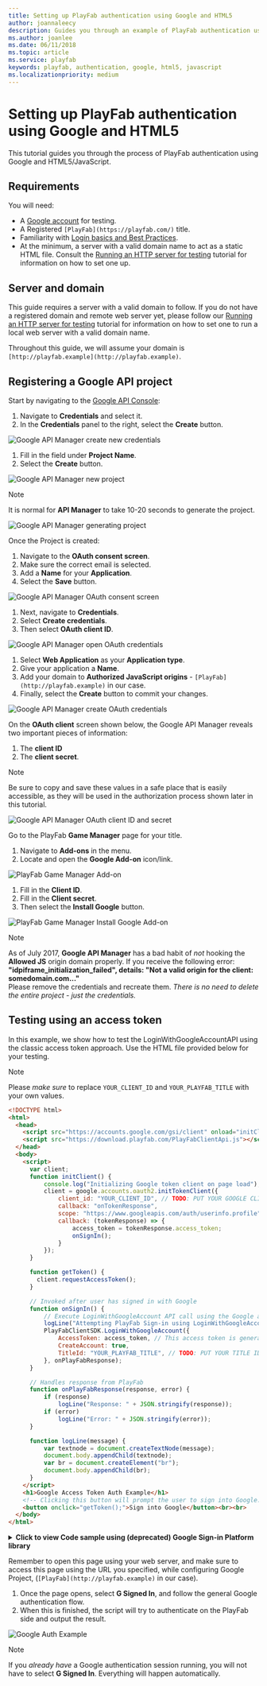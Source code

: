 ```yaml
---
title: Setting up PlayFab authentication using Google and HTML5
author: joannaleecy
description: Guides you through an example of PlayFab authentication using Google and HTML5.
ms.author: joanlee
ms.date: 06/11/2018
ms.topic: article
ms.service: playfab
keywords: playfab, authentication, google, html5, javascript
ms.localizationpriority: medium
---
```


# Setting up PlayFab authentication using Google and HTML5

This tutorial guides you through the process of PlayFab authentication using Google and HTML5/JavaScript.

## Requirements

You will need:

- A [Google account](https://google.com/) for testing.
- A Registered `[PlayFab](https://playfab.com/)` title.
- Familiarity with [Login basics and Best Practices](../../authentication/login/login-basics-best-practices.md).
- At the minimum, a server with a valid domain name to act as a static HTML file. Consult the [Running an HTTP server for testing](running-an-http-server-for-testing.md) tutorial for information on how to set one up.

## Server and domain

This guide requires a server with a valid domain to follow. If you do not have a registered domain and remote web server yet, please follow our [Running an HTTP server for testing](running-an-http-server-for-testing.md) tutorial for information on how to set one to run a local web server with a valid domain name.

Throughout this guide, we will assume your domain is `[http://playfab.example](http://playfab.example)`.

## Registering a Google API project

Start by navigating to the [Google API Console](https://console.developers.google.com/):

1. Navigate to **Credentials** and select it.
2. In the **Credentials** panel to the right, select the **Create** button.

![Google API Manager create new credentials](media/tutorials/google-html5/create-new-credentials.png)  

1. Fill in the field under **Project Name**.
2. Select the **Create** button.

![Google API Manager new project](media/tutorials/google-html5/create-new-project.png)  

> [!NOTE]
> It is normal for **API Manager** to take 10-20 seconds to generate the project.

![Google API Manager generating project](media/tutorials/google-html5/generating-project.png)  

Once the Project is created:

1. Navigate to the **OAuth consent screen**.
2. Make sure the correct email is selected.
3. Add a **Name** for your **Application**.
4. Select the **Save** button.

![Google API Manager OAuth consent screen](media/tutorials/google-html5/oauth-consent-screen.png)  

1. Next, navigate to **Credentials**.
2. Select **Create credentials**.
3. Then select **OAuth client ID**.

![Google API Manager open OAuth credentials](media/tutorials/google-html5/open-oauth-credentials.png)  

1. Select **Web Application** as your **Application type**.
2. Give your application a **Name**.
3. Add your domain to **Authorized JavaScript origins**  - `[PlayFab](http://playfab.example)` in our case.
4. Finally, select the **Create** button to commit your changes.

![Google API Manager create OAuth credentials](media/tutorials/google-html5/create-oauth-credentials.png)  

On the **OAuth client** screen shown below, the Google API Manager reveals two important pieces of information:

1. The **client ID**
2. The **client secret**.

> [!NOTE]
> Be sure to copy and save these values in a safe place that is easily accessible, as they will be used in the authorization process shown later in this tutorial.

![Google API Manager OAuth client ID and secret](media/tutorials/google-html5/oauth-client-credentials.png)  

Go to the PlayFab **Game Manager** page for your title.

1. Navigate to **Add-ons** in the menu.
2. Locate and open the **Google Add-on** icon/link.

![PlayFab Game Manager Add-on](media/tutorials/google-html5/open-google-add-on.png)  

1. Fill in the **Client ID**.
2. Fill in the **Client secret**.
3. Then select the **Install Google** button.

![PlayFab Game Manager Install Google Add-on](media/tutorials/google-html5/install-google-add-on.png)  

> [!NOTE]
> As of July 2017, **Google API Manager** has a bad habit of *not* hooking the **Allowed JS** origin domain properly. If you receive the following error:  
> **"idpiframe_initialization_failed", details: "Not a valid origin for the client: somedomain.com..."**  
> Please remove the credentials and recreate them. *There is no need to delete the entire project - just the credentials.*

## Testing using an access token

In this example, we show how to test the LoginWithGoogleAccountAPI using the classic access token approach. Use the HTML file provided below for your testing.

> [!NOTE]
> Please *make sure* to replace `YOUR_CLIENT_ID` and `YOUR_PLAYFAB_TITLE` with your own values.
```html
<!DOCTYPE html>
<html>
  <head>
    <script src="https://accounts.google.com/gsi/client" onload="initClient()" async defer></script>
    <script src="https://download.playfab.com/PlayFabClientApi.js"></script>
  </head>
  <body>
    <script>
      var client;
      function initClient() {
          console.log("Initializing Google token client on page load");
          client = google.accounts.oauth2.initTokenClient({
              client_id: "YOUR_CLIENT_ID", // TODO: PUT YOUR GOOGLE CLIENT_ID HERE!
              callback: "onTokenResponse",
              scope: "https://www.googleapis.com/auth/userinfo.profile",
              callback: (tokenResponse) => {
                  access_token = tokenResponse.access_token;
                  onSignIn();
              }
          });
      }

      function getToken() {
        client.requestAccessToken();
      }

      // Invoked after user has signed in with Google
      function onSignIn() {
          // Execute LoginWithGoogleAccount API call using the Google access token. Please replace TitleId.
          logLine("Attempting PlayFab Sign-in using LoginWithGoogleAccount");
          PlayFabClientSDK.LoginWithGoogleAccount({
              AccessToken: access_token, // This access token is generated after a user has signed into Google
              CreateAccount: true,
              TitleId: "YOUR_PLAYFAB_TITLE", // TODO: PUT YOUR TITLE ID HERE!
          }, onPlayFabResponse);
      }

      // Handles response from PlayFab
      function onPlayFabResponse(response, error) {
          if (response)
              logLine("Response: " + JSON.stringify(response));
          if (error)
              logLine("Error: " + JSON.stringify(error));
      }

      function logLine(message) {
          var textnode = document.createTextNode(message);
          document.body.appendChild(textnode);
          var br = document.createElement("br");
          document.body.appendChild(br);
      }
    </script>
    <h1>Google Access Token Auth Example</h1>
    <!-- Clicking this button will prompt the user to sign into Google. Once they have signed into Google, LoginWithGoogleAccount is automatically called. -->
    <button onclick="getToken();">Sign into Google</button><br><br>
  </body>
</html>
```


<details>
    <summary><b>Click to view Code sample using (deprecated) Google Sign-in Platform library</b></summary>
> [!NOTE]
>  The sample below uses the Google Sign-In platform library. **According to the [Google Identity public documentation site](https://developers.google.com/identity/gsi/web/guides/migration), the Google Sign-In JavaScript platform library for Web is set to be deprecated after March 31, 2023**. It will not work for newly created Google clients moving forward - please refer to the prior code sample, which uses the newer Google Identity Services library!
    
```html
<!DOCTYPE html>
<html>
<head>
    <!-- Special meta tag allows you to pass Google Client ID. Replace the content attribute value with your own Client Id -->
    <meta name="google-signin-client_id" content="YOUR_CLIENT_ID"><!-- // TODO: PUT YOUR GOOGLE CLIENT_ID HERE! -->
    <!-- Load Google platform SDK-->
    <script src="https://apis.google.com/js/platform.js" async defer></script>
    <!-- Load PlayFab Client JavaScript SDK -->
    <script src="https://download.playfab.com/PlayFabClientApi.js"></script>
</head>
<body>
    <p>Google Access Token Auth Example</p>
    <!-- Neat Google button gets styled automatically when Google platform SDK is loaded -->
    <div class="g-signin2" data-onsuccess="onSignIn"></div>
    <script>
        // Invoked when user has signed in with Google
        function onSignIn() {
            // Retrieve access token
            var accessToken = gapi.auth2.getAuthInstance().currentUser.get().getAuthResponse(true).access_token;

            // Execute LoginWithGoogleAccount API call using the access token. Please replace TitleID with your own.
            logLine("Attempting PlayFab Sign-in using LoginWithGoogleAccount");
            PlayFabClientSDK.LoginWithGoogleAccount({
                ServerAuthCode: accessToken,
                CreateAccount : true,
                TitleId: "YOUR_PLAYFAB_TITLE", // TODO: PUT YOUR TITLE ID HERE!
            }, onPlayFabResponse);
        }

        // Handles response from PlayFab
        function onPlayFabResponse(response, error) {
            if (response)
                logLine("Response: " + JSON.stringify(response));
            if (error)
                logLine("Error: " + JSON.stringify(error));
        }

        function logLine(message) {
            var textnode = document.createTextNode(message);
            document.body.appendChild(textnode);
            var br = document.createElement("br");
            document.body.appendChild(br);
        }
    </script>
</body>
</html>
```
</details>

Remember to open this page using your web server, and make sure to access this page using the URL you specified, while configuring Google Project, (`[PlayFab](http://playfab.example)` in our case).

1. Once the page opens, select **G Signed In**, and follow the general Google authentication flow.
2. When this is finished, the script will try to authenticate on the PlayFab side and output the result.

![Google Auth Example](media/tutorials/google-html5/google-auth-example.png)  

> [!NOTE]
> If you *already have* a Google authentication session running, you will not have to select **G Signed In**. Everything will happen automatically.

